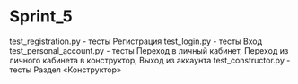 # Sprint_5
test_registration.py - тесты Регистрация
test_login.py - тесты Вход
test_personal_account.py - тесты  Переход в личный кабинет, Переход из личного кабинета в конструктор, Выход из аккаунта
test_constructor.py - тесты Раздел «Конструктор»
